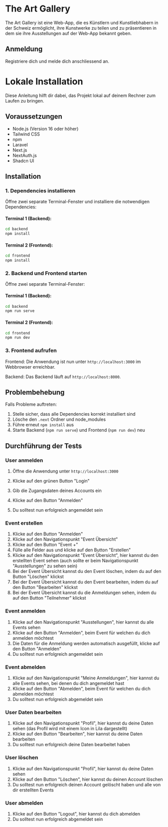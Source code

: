 # The Art Gallery

The Art Gallery ist eine Web-App, die es Künstlern und Kunstliebhabern in der Schweiz ermöglicht, ihre Kunstwerke zu teilen und zu präsentieren in dem sie ihre Ausstellungen auf der Web-App bekannt geben.

## Anmeldung

Registriere dich und melde dich anschliessend an.

# Lokale Installation

Diese Anleitung hilft dir dabei, das Projekt lokal auf deinem Rechner zum Laufen zu bringen.

## Voraussetzungen

- Node.js (Version 16 oder höher)
- Tailwind CSS
- npm
- Laravel
- Next.js
- NextAuth.js
- Shadcn UI

## Installation

### 1. Dependencies installieren

Öffne zwei separate Terminal-Fenster und installiere die notwendigen Dependencies:

#### Terminal 1 (Backend):

```bash
cd backend
npm install
```

#### Terminal 2 (Frontend):

```bash
cd frontend
npm install
```

### 2. Backend und Frontend starten

Öffne zwei separate Terminal-Fenster:

#### Terminal 1 (Backend):

```bash
cd backend
npm run serve
```

#### Terminal 2 (Frontend):

```bash
cd frontend
npm run dev
```

### 3. Frontend aufrufen

Frontend: Die Anwendung ist nun unter `http://localhost:3000` im Webbrowser erreichbar.

Backend: Das Backend läuft auf `http://localhost:8000`.

## Problembehebung

Falls Probleme auftreten:

1. Stelle sicher, dass alle Dependencies korrekt installiert sind
2. Lösche den `.next` Ordner und node_modules
3. Führe erneut `npm install` aus
4. Starte Backend (`npm run serve`) und Frontend (`npm run dev`) neu

## Durchführung der Tests

### User anmelden

1. Öffne die Anwendung unter `http://localhost:3000`
2. Klicke auf den grünen Button "Login"
3. Gib die Zugangsdaten deines Accounts ein

4. Klicke auf den Button "Anmelden"
5. Du solltest nun erfolgreich angemeldet sein

### Event erstellen

1. Klicke auf den Button "Anmelden"
2. Klicke auf den Navigationspunkt "Event Übersicht"
3. Klicke auf den Button "Event +"
4. Fülle alle Felder aus und klicke auf den Button "Erstellen"
5. Klicke auf den Navigationspunkt "Event Übersicht", hier kannst du den erstellten Event sehen (auch sollte er beim Navigationspunkt "Ausstellungen" zu sehen sein)
6. Bei der Event Übersicht kannst du den Event löschen, indem du auf den Button "Löschen" klickst
7. Bei der Event Übersicht kannst du den Event bearbeiten, indem du auf den Button "Bearbeiten" klickst
8. Bei der Event Übersicht kannst du die Anmeldungen sehen, indem du auf den Button "Teilnehmer" klickst

### Event anmelden

1. Klicke auf den Navigationspunkt "Ausstellungen", hier kannst du alle Events sehen
2. Klicke auf den Button "Anmelden", beim Event für welchen du dich anmelden möchtest
3. Die Daten für die Anmeldung werden automatisch ausgefüllt, klicke auf den Button "Anmelden"
4. Du solltest nun erfolgreich angemeldet sein

### Event abmelden

1. Klicke auf den Navigationspunkt "Meine Anmeldungen", hier kannst du alle Events sehen, bei denen du dich angemeldet hast
2. Klicke auf den Button "Abmelden", beim Event für welchen du dich abmelden möchtest
3. Du solltest nun erfolgreich abgemeldet sein

### User Daten bearbeiten

1. Klicke auf den Navigationspunkt "Profil", hier kannst du deine Daten sehen (das Profil wird mit einem Icon in Lila dargestellt)
2. Klicke auf den Button "Bearbeiten", hier kannst du deine Daten bearbeiten
3. Du solltest nun erfolgreich deine Daten bearbeitet haben

### User löschen

1. Klicke auf den Navigationspunkt "Profil", hier kannst du deine Daten sehen
2. Klicke auf den Button "Löschen", hier kannst du deinen Account löschen
3. Du solltest nun erfolgreich deinen Account gelöscht haben und alle von dir erstellten Events

### User abmelden

1. Klicke auf den Button "Logout", hier kannst du dich abmelden
2. Du solltest nun erfolgreich abgemeldet sein
